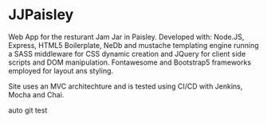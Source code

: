 # JJPaisley
 Web App for the resturant Jam Jar in Paisley. Developed with: Node.JS, Express, HTML5 Boilerplate, NeDb and mustache templating engine running a SASS middleware for CSS dynamic creation and JQuery for client side scripts and DOM manipulation. Fontawesome and Bootstrap5 frameworks employed for layout ans styling.

 Site uses an MVC architechture and is tested using CI/CD with Jenkins, Mocha and Chai.

 auto git test
 




 




